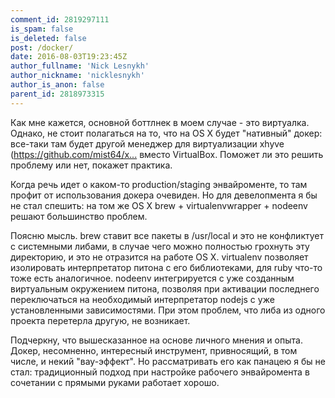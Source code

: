 ```yaml
---
comment_id: 2819297111
is_spam: false
is_deleted: false
post: /docker/
date: 2016-08-03T19:23:45Z
author_fullname: 'Nick Lesnykh'
author_nickname: 'nicklesnykh'
author_is_anon: false
parent_id: 2818973315
---
```


<p>Как мне кажется, основной боттлнек в моем случае - это виртуалка. Однако, не стоит полагаться на то, что на OS X будет "нативный" докер: все-таки там будет другой менеджер для виртуализации xhyve (<a href="https://github.com/mist64/xhyve)" rel="nofollow noopener" title="https://github.com/mist64/xhyve)">https://github.com/mist64/x...</a> вместо VirtualBox. Поможет ли это решить проблему или нет, покажет практика.</p><p>Когда речь идет о каком-то production/staging энвайроменте, то там профит от использования докера очевиден. Но для девелопмента я бы не стал спешить: на том же OS X brew + virtualenvwrapper + nodeenv решают большинство проблем.</p><p>Поясню мысль. brew ставит все пакеты в /usr/local и это не конфликтует с системными либами, в случае чего можно полностью грохнуть эту директорию, и это не отразится на работе OS X. virtualenv позволяет изолировать интерпретатор питона с его библиотеками, для ruby что-то тоже есть аналогичное. nodeenv интегрируется с уже созданным виртуальным окружением питона, позволяя при активации последнего переключаться на необходимый интерпретатор nodejs с уже установленными зависимостями. При этом проблем, что либа из одного проекта перетерла другую, не возникает.</p><p>Подчеркну, что вышесказанное на основе личного мнения и опыта. Докер, несомненно, интересный инструмент, привносящий, в том числе, и некий "вау-эффект". Но рассматривать его как панацею я бы не стал: традиционный подход при настройке рабочего энвайромента в сочетании с прямыми руками работает хорошо.</p>
